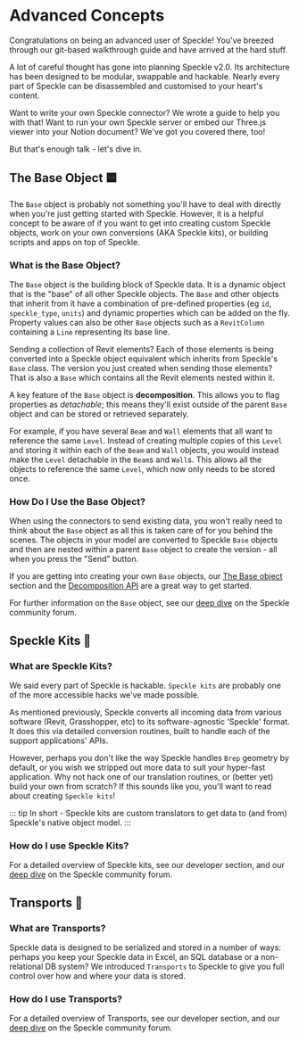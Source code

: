 # Advanced Concepts

Congratulations on being an advanced user of Speckle!
You've breezed through our git-based walkthrough guide and have arrived at the hard stuff.

A lot of careful thought has gone into planning Speckle v2.0.
Its architecture has been designed to be modular, swappable and hackable. Nearly every part of Speckle can be disassembled and customised to your heart's content.

Want to write your own Speckle connector? We wrote a guide to help you with that!
Want to run your own Speckle server or embed our Three.js viewer into your Notion document? We've got you covered there, too!

But that's enough talk - let's dive in.

## The Base Object 🟦

The `Base` object is probably not something you'll have to deal with directly when you're just getting started with Speckle. However, it is a helpful concept to be aware of if you want to get into creating custom Speckle objects, work on your own conversions (AKA Speckle kits), or building scripts and apps on top of Speckle.

### What is the Base Object?

The `Base` object is the building block of Speckle data. It is a dynamic object that is the "base" of all other Speckle objects. The `Base` and other objects that inherit from it have a combination of pre-defined properties (eg `id`, `speckle_type`, `units`) and dynamic properties which can be added on the fly. Property values can also be other `Base` objects such as a `RevitColumn` containing a `Line` representing its base line.

Sending a collection of Revit elements? Each of those elements is being converted into a Speckle object equivalent which inherits from Speckle's `Base` class. The version you just created when sending those elements? That is also a `Base` which contains all the Revit elements nested within it.

A key feature of the `Base` object is **decomposition**. This allows you to flag properties as _detachable_; this means they'll exist outside of the parent `Base` object and can be stored or retrieved separately.

For example, if you have several `Beam` and `Wall` elements that all want to reference the same `Level`. Instead of creating multiple copies of this `Level` and storing it within each of the `Beam` and `Wall` objects, you would instead make the `Level` detachable in the `Beam`s and `Wall`s. This allows all the objects to reference the same `Level`, which now only needs to be stored once.

### How Do I Use the Base Object?

When using the connectors to send existing data, you won't really need to think about the `Base` object as all this is taken care of for you behind the scenes. The objects in your model are converted to Speckle `Base` objects and then are nested within a parent `Base` object to create the version - all when you press the "Send" button.

If you are getting into creating your own `Base` objects, our [The Base object](/dev/base) section and the [Decomposition API](/dev/decomposition) are a great way to get started.

For further information on the `Base` object, see our [deep dive](https://speckle.community/t/core-2-0-the-base-object/782) on the Speckle community forum.

## Speckle Kits 🔀

### What are Speckle Kits?

We said every part of Speckle is hackable. `Speckle kits` are probably one of the more accessible hacks we've made possible.

As mentioned previously, Speckle converts all incoming data from various software (Revit, Grasshopper, etc) to its software-agnostic 'Speckle' format. It does this via detailed conversion routines, built to handle each of the support applications' APIs.

However, perhaps you don't like the way Speckle handles `Brep` geometry by default, or you wish we stripped out more data to suit your hyper-fast application. Why not hack one of our translation routines, or (better yet) build your own from scratch?
If this sounds like you, you'll want to read about creating `Speckle kits`!

::: tip
In short - Speckle kits are custom translators to get data to (and from) Speckle's native object model.
:::

### How do I use Speckle Kits?

For a detailed overview of Speckle kits, see our developer section, and our [deep dive](https://speckle.community/t/introducing-kits-2-0/710/37) on the Speckle community forum.

## Transports 💾

### What are Transports?

Speckle data is designed to be serialized and stored in a number of ways: perhaps you keep your Speckle data in Excel, an SQL database or a non-relational DB system? We introduced `Transports` to Speckle to give you full control over how and where your data is stored.

### How do I use Transports?

For a detailed overview of Transports, see our developer section, and our [deep dive](https://speckle.community/t/core-2-0-transports/919) on the Speckle community forum.
